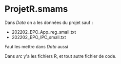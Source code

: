 # ProjetR.smams

Dans *Data* on a les données du projet sauf :
- 202202_EPO_App_reg_small.txt
- 202202_EPO_IPC_small.txt

Faut les mettre dans *Data* aussi

Dans *src* y'a les fichiers R, et tout autre fichier de code.
